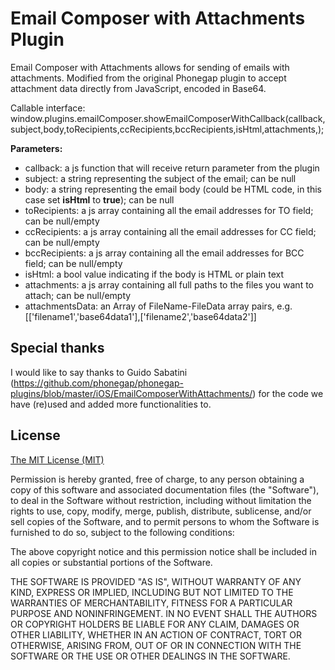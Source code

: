 # Email Composer with Attachments Plugin #

Email Composer with Attachments allows for sending of emails with attachments. Modified from the original Phonegap plugin to accept attachment data directly from JavaScript, encoded in Base64.

Callable interface:
	window.plugins.emailComposer.showEmailComposerWithCallback(callback,subject,body,toRecipients,ccRecipients,bccRecipients,isHtml,attachments,);

**Parameters:**
- callback: a js function that will receive return parameter from the plugin
- subject: a string representing the subject of the email; can be null
- body: a string representing the email body (could be HTML code, in this case set **isHtml** to **true**); can be null
- toRecipients: a js array containing all the email addresses for TO field; can be null/empty
- ccRecipients: a js array containing all the email addresses for CC field; can be null/empty
- bccRecipients: a js array containing all the email addresses for BCC field; can be null/empty
- isHtml: a bool value indicating if the body is HTML or plain text
- attachments: a js array containing all full paths to the files you want to attach; can be null/empty
- attachmentsData: an Array of FileName-FileData array pairs, e.g. [['filename1','base64data1'],['filename2','base64data2']]


## Special thanks ##

I would like to say thanks to Guido Sabatini (https://github.com/phonegap/phonegap-plugins/blob/master/iOS/EmailComposerWithAttachments/) for the code we have (re)used and added more functionalities to.

## License ##

[The MIT License (MIT)](http://www.opensource.org/licenses/mit-license.html)

Permission is hereby granted, free of charge, to any person obtaining a copy
of this software and associated documentation files (the "Software"), to deal
in the Software without restriction, including without limitation the rights
to use, copy, modify, merge, publish, distribute, sublicense, and/or sell
copies of the Software, and to permit persons to whom the Software is
furnished to do so, subject to the following conditions:

The above copyright notice and this permission notice shall be included in
all copies or substantial portions of the Software.

THE SOFTWARE IS PROVIDED "AS IS", WITHOUT WARRANTY OF ANY KIND, EXPRESS OR
IMPLIED, INCLUDING BUT NOT LIMITED TO THE WARRANTIES OF MERCHANTABILITY,
FITNESS FOR A PARTICULAR PURPOSE AND NONINFRINGEMENT. IN NO EVENT SHALL THE
AUTHORS OR COPYRIGHT HOLDERS BE LIABLE FOR ANY CLAIM, DAMAGES OR OTHER
LIABILITY, WHETHER IN AN ACTION OF CONTRACT, TORT OR OTHERWISE, ARISING FROM,
OUT OF OR IN CONNECTION WITH THE SOFTWARE OR THE USE OR OTHER DEALINGS IN
THE SOFTWARE.